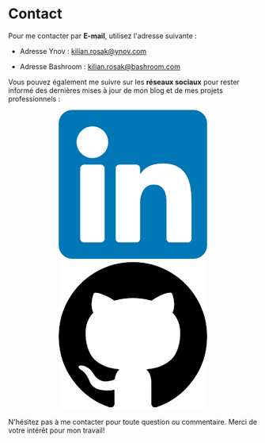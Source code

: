 # Contact

Pour me contacter par **E-mail**, utilisez l'adresse suivante : 

- Adresse Ynov : kilian.rosak@ynov.com

- Adresse Bashroom : kilian.rosak@bashroom.com

Vous pouvez également me suivre sur les **réseaux sociaux** pour rester informé des dernières mises à jour de mon blog et de mes projets professionnels :

<div style="display: flex; justify-content: center;">
  <a href="https://www.linkedin.com/in/kilian-rosak-b84740264/">
  <img src="./img/linkedin.png" style="max-height: 300px; width: auto;"></a>
</div>

<div style="display: flex; justify-content: center;">
  <a href="https://github.com/Kasoro47">
  <img src="./img/github.png" style="max-height: 300px; width: auto;"></a>
</div>

N'hésitez pas à me contacter pour toute question ou commentaire. Merci de votre intérêt pour mon travail!